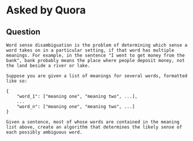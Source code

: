 # Asked by Quora

## Question

`Word sense disambiguation is the problem of determining which sense a word takes on in a particular setting, if that word has multiple meanings. For example, in the sentence "I went to get money from the bank", bank probably means the place where people deposit money, not the land beside a river or lake.`

`Suppose you are given a list of meanings for several words, formatted like so:`

    {
        "word_1": ["meaning one", "meaning two", ...],
        ...
        "word_n": ["meaning one", "meaning two", ...]
    }
`Given a sentence, most of whose words are contained in the meaning list above, create an algorithm that determines the likely sense of each possibly ambiguous word.`
